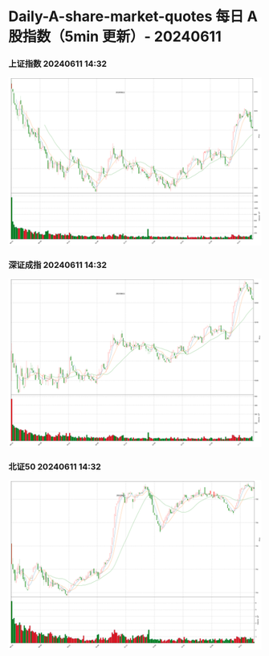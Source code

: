 
# Daily-A-share-market-quotes 每日 A 股指数（5min 更新）- 20240611

### 上证指数 20240611 14:32
![](./fig/2024/6/20240611-sh000001.png)

### 深证成指 20240611 14:32
![](./fig/2024/6/20240611-sz399001.png)

### 北证50 20240611 14:32
![](./fig/2024/6/20240611-bj899050.png)
